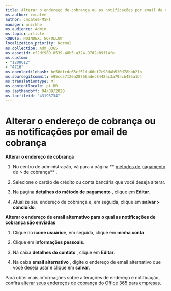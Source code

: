 ```yaml
---
title: Alterar o endereço de cobrança ou as notificações por email de cobrança
ms.author: cmcatee
author: cmcatee-MSFT
manager: mnirkhe
ms.audience: Admin
ms.topic: article
ROBOTS: NOINDEX, NOFOLLOW
localization_priority: Normal
ms.collection: Adm_O365
ms.assetid: ef2df989-8539-48b5-a324-97d2e09f14fe
ms.custom:
- "1200012"
- "4716"
ms.openlocfilehash: be56dfcdc65cf51fa66ef7c98dab5f0d78bbb21b
ms.sourcegitcommit: e95cc57126a28766adec8442ac3a79acb485a1b4
ms.translationtype: MT
ms.contentlocale: pt-BR
ms.lasthandoff: 04/09/2020
ms.locfileid: "43198734"
---
```

# <a name="change-billing-address-or-billing-email-notifications"></a>Alterar o endereço de cobrança ou as notificações por email de cobrança

**Alterar o endereço de cobrança**

1. No centro de administração, vá para a página ** [métodos de pagamento](https://go.microsoft.com/fwlink/p/?linkid=2018806) de > de cobrança** .

2. Selecione o cartão de crédito ou conta bancária que você deseja alterar.

3. Na página **detalhes do método de pagamento** , clique em **Editar**.

4. Atualize seu endereço de cobrança e, em seguida, clique em **salvar > concluído**.

**Alterar o endereço de email alternativo para o qual as notificações de cobrança são enviadas** 

1. Clique no **ícone usuário**e, em seguida, clique em **minha conta**.

2. Clique em **informações pessoais**.

3. Na caixa **detalhes do contato** , clique em **Editar**.

4. Na caixa **email alternativo** , digite o endereço de email alternativo que você deseja usar e clique em **salvar**.

Para obter mais informações sobre alterações de endereço e notificação, confira [alterar seus endereços de cobrança do Office 365 para empresas](https://docs.microsoft.com/microsoft-365/commerce/billing-and-payments/change-your-billing-addresses?view=o365-worldwide).
